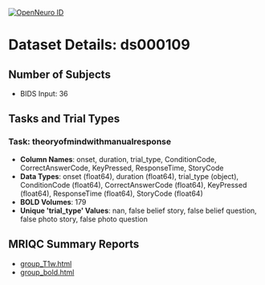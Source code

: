 [![OpenNeuro ID](https://img.shields.io/badge/OpenNeuro_Dataset-ds000109-blue?style=for-the-badge)](https://openneuro.org/datasets/ds000109)

# Dataset Details: ds000109

## Number of Subjects
- BIDS Input: 36

## Tasks and Trial Types
### Task: theoryofmindwithmanualresponse
- **Column Names**: onset, duration, trial_type, ConditionCode, CorrectAnswerCode, KeyPressed, ResponseTime, StoryCode
- **Data Types**: onset (float64), duration (float64), trial_type (object), ConditionCode (float64), CorrectAnswerCode (float64), KeyPressed (float64), ResponseTime (float64), StoryCode (float64)
- **BOLD Volumes**: 179
- **Unique 'trial_type' Values**: nan, false belief story, false belief question, false photo story, false photo question

## MRIQC Summary Reports
- [group_T1w.html](https://htmlpreview.github.io/?https://github.com/demidenm/openneuro_glmfitlins/blob/main/statsmodel_specs/ds000109/mriqc_summary/group_T1w.html)
- [group_bold.html](https://htmlpreview.github.io/?https://github.com/demidenm/openneuro_glmfitlins/blob/main/statsmodel_specs/ds000109/mriqc_summary/group_bold.html)
